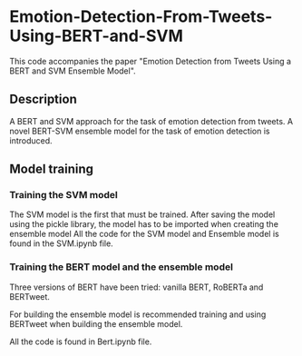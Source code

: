 # Emotion-Detection-From-Tweets-Using-BERT-and-SVM

This code accompanies the paper "Emotion Detection from Tweets Using a BERT and SVM Ensemble Model".

## Description

A BERT and SVM approach for the task of emotion detection from tweets. A novel BERT-SVM ensemble model for the task of emotion detection is introduced.


## Model training

### Training the SVM model

The SVM model is the first that must be trained. After saving the model using the pickle library, the model has to be imported when creating the ensemble model
All the code for the SVM model and Ensemble model is found in the SVM.ipynb file.

### Training the BERT model and the ensemble model
Three versions of BERT have been tried: vanilla BERT, RoBERTa and BERTweet.

For building the ensemble model is recommended training and using BERTweet when building the ensemble model.

All the code is found in Bert.ipynb file.
